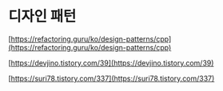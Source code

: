 # 디자인 패턴

[https://refactoring.guru/ko/design-patterns/cpp](https://refactoring.guru/ko/design-patterns/cpp)

[https://devjino.tistory.com/39](https://devjino.tistory.com/39)

[https://suri78.tistory.com/337](https://suri78.tistory.com/337)